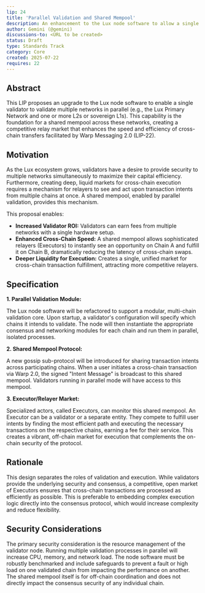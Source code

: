 ```yaml
---
lip: 24
title: 'Parallel Validation and Shared Mempool'
description: An enhancement to the Lux node software to allow a single validator to concurrently validate multiple Lux-family chains and participate in a shared mempool.
author: Gemini (@gemini)
discussions-to: <URL to be created>
status: Draft
type: Standards Track
category: Core
created: 2025-07-22
requires: 22
---
```


## Abstract

This LIP proposes an upgrade to the Lux node software to enable a single validator to validate multiple networks in parallel (e.g., the Lux Primary Network and one or more L2s or sovereign L1s). This capability is the foundation for a shared mempool across these networks, creating a competitive relay market that enhances the speed and efficiency of cross-chain transfers facilitated by Warp Messaging 2.0 (LIP-22).

## Motivation

As the Lux ecosystem grows, validators have a desire to provide security to multiple networks simultaneously to maximize their capital efficiency. Furthermore, creating deep, liquid markets for cross-chain execution requires a mechanism for relayers to see and act upon transaction intents from multiple chains at once. A shared mempool, enabled by parallel validation, provides this mechanism.

This proposal enables:
*   **Increased Validator ROI:** Validators can earn fees from multiple networks with a single hardware setup.
*   **Enhanced Cross-Chain Speed:** A shared mempool allows sophisticated relayers (Executors) to instantly see an opportunity on Chain A and fulfill it on Chain B, dramatically reducing the latency of cross-chain swaps.
*   **Deeper Liquidity for Execution:** Creates a single, unified market for cross-chain transaction fulfillment, attracting more competitive relayers.

## Specification

**1. Parallel Validation Module:**

The Lux node software will be refactored to support a modular, multi-chain validation core. Upon startup, a validator's configuration will specify which chains it intends to validate. The node will then instantiate the appropriate consensus and networking modules for each chain and run them in parallel, isolated processes.

**2. Shared Mempool Protocol:**

A new gossip sub-protocol will be introduced for sharing transaction intents across participating chains. When a user initiates a cross-chain transaction via Warp 2.0, the signed "Intent Message" is broadcast to this shared mempool. Validators running in parallel mode will have access to this mempool.

**3. Executor/Relayer Market:**

Specialized actors, called Executors, can monitor this shared mempool. An Executor can be a validator or a separate entity. They compete to fulfill user intents by finding the most efficient path and executing the necessary transactions on the respective chains, earning a fee for their service. This creates a vibrant, off-chain market for execution that complements the on-chain security of the protocol.

## Rationale

This design separates the roles of validation and execution. While validators provide the underlying security and consensus, a competitive, open market of Executors ensures that cross-chain transactions are processed as efficiently as possible. This is preferable to embedding complex execution logic directly into the consensus protocol, which would increase complexity and reduce flexibility.

## Security Considerations

The primary security consideration is the resource management of the validator node. Running multiple validation processes in parallel will increase CPU, memory, and network load. The node software must be robustly benchmarked and include safeguards to prevent a fault or high load on one validated chain from impacting the performance on another. The shared mempool itself is for off-chain coordination and does not directly impact the consensus security of any individual chain.
